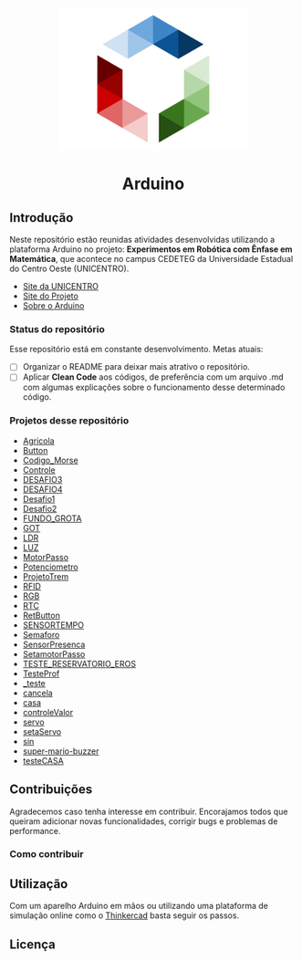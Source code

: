 <center>
	<img src="assets/logo.png"  alt="logo" weight=50 height=250/>
</center>

<h1 align="center">Arduino</h1>

## Introdução

Neste repositório estão reunidas atividades desenvolvidas utilizando a plataforma Arduino no projeto: **Experimentos em Robótica com Ênfase em Matemática**, que acontece no campus CEDETEG da Universidade Estadual do Centro Oeste (UNICENTRO). 

- [Site da UNICENTRO](https://www3.unicentro.br/ "Unicentro")
- [Site do Projeto](https://sites.google.com/view/roboticademat "Projeto")
- [Sobre o Arduino](https://arduino.cc "Arduino")

### Status do repositório

Esse repositório está em constante desenvolvimento. Metas atuais:

 - [ ] Organizar o README para deixar mais atrativo o repositório.
 - [ ] Aplicar **Clean Code** aos códigos, de preferência com um arquivo .md com algumas explicações sobre o funcionamento desse determinado código.

### Projetos desse repositório
- [Agricola](https://github.com/Finnkell/Arduino/tree/master/Agricola "Agricola")
- [Button](https://github.com/Finnkell/Arduino/tree/master/Button "Button")
- [Codigo_Morse](https://github.com/Finnkell/Arduino/tree/master/Codigo_Morse "Codigo_Morse")
- [Controle](https://github.com/Finnkell/Arduino/tree/master/Controle "Controle")
- [DESAFIO3](https://github.com/Finnkell/Arduino/tree/master/DESAFIO3 "DESAFIO3")
- [DESAFIO4](https://github.com/Finnkell/Arduino/tree/master/DESAFIO4 "DESAFIO4")
- [Desafio1](https://github.com/Finnkell/Arduino/tree/master/Desafio1 "Desafio1")
- [Desafio2](https://github.com/Finnkell/Arduino/tree/master/Desafio2 "Desafio2")
- [FUNDO_GROTA](https://github.com/Finnkell/Arduino/tree/master/FUNDO_GROTA "FUNDO_GROTA")
- [GOT](https://github.com/Finnkell/Arduino/tree/master/GOT "GOT")
- [LDR](https://github.com/Finnkell/Arduino/tree/master/LDR "LDR")
- [LUZ](https://github.com/Finnkell/Arduino/tree/master/LUZ "LUZ")
- [MotorPasso](https://github.com/Finnkell/Arduino/tree/master/MotorPasso "MotorPasso")
- [Potenciometro](https://github.com/Finnkell/Arduino/tree/master/Potenciometro "Potenciometro")
- [ProjetoTrem](https://github.com/Finnkell/Arduino/tree/master/ProjetoTrem "ProjetoTrem")
- [RFID](https://github.com/Finnkell/Arduino/tree/master/RFID "RFID")
- [RGB](https://github.com/Finnkell/Arduino/tree/master/RGB "RGB")
- [RTC](https://github.com/Finnkell/Arduino/tree/master/RTC "RTC")
- [RetButton](https://github.com/Finnkell/Arduino/tree/master/RetButton "RetButton")
- [SENSORTEMPO](https://github.com/Finnkell/Arduino/tree/master/SENSORTEMPO "SENSORTEMPO")
- [Semaforo](https://github.com/Finnkell/Arduino/tree/master/Semaforo "Semaforo")
- [SensorPresenca](https://github.com/Finnkell/Arduino/tree/master/SensorPresenca "SensorPresenca")
- [SetamotorPasso](https://github.com/Finnkell/Arduino/tree/master/SetamotorPasso "SetamotorPasso")
- [TESTE_RESERVATORIO_EROS](https://github.com/Finnkell/Arduino/tree/master/TESTE_RESERVATORIO_EROS "TESTE_RESERVATORIO_EROS")
- [TesteProf](https://github.com/Finnkell/Arduino/tree/master/TesteProf "TesteProf")
- [_teste](https://github.com/Finnkell/Arduino/tree/master/_teste "_teste")
- [cancela](https://github.com/Finnkell/Arduino/tree/master/cancela "cancela")
- [casa](https://github.com/Finnkell/Arduino/tree/master/casa "casa")
- [controleValor](https://github.com/Finnkell/Arduino/tree/master/controleValor "controleValor")
- [servo](https://github.com/Finnkell/Arduino/tree/master/servo "servo")
- [setaServo](https://github.com/Finnkell/Arduino/tree/master/setaServo "setaServo")
- [sin](https://github.com/Finnkell/Arduino/tree/master/sin "sin")
- [super-mario-buzzer](https://github.com/Finnkell/Arduino/tree/master/super-mario-buzzer "super-mario-buzzer")
- [testeCASA](https://github.com/Finnkell/Arduino/tree/master/testeCASA "testeCASA")



## Contribuições

Agradecemos caso tenha interesse em contribuir. Encorajamos todos que queiram adicionar novas funcionalidades, corrigir bugs e problemas de performance.

### Como contribuir

## Utilização

Com um aparelho Arduino em mãos ou utilizando uma plataforma de simulação online como o [Thinkercad](https://www.tinkercad.com/ "Thinkercad") basta seguir os passos. 

## Licença
